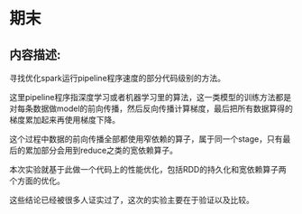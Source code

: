 # 期末

## 内容描述:

寻找优化spark运行pipeline程序速度的部分代码级别的方法。

这里pipeline程序指深度学习或者机器学习里的算法，这一类模型的训练方法都是对每条数据做model的前向传播，然后反向传播计算梯度，最后把所有数据算得的梯度累加起来再使用梯度下降。

这个过程中数据的前向传播全部都使用窄依赖的算子，属于同一个stage，只有最后的累加部分会用到reduce之类的宽依赖算子。

本次实验就基于此做一个代码上的性能优化，包括RDD的持久化和宽依赖算子两个方面的优化。

这些结论已经被很多人证实过了，这次的实验主要在于验证以及比较。
